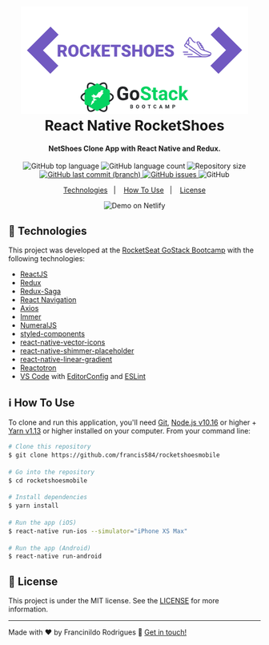 <h1 align="center">
    <img alt="React RocketShoes" src="./public/RocketShoes Logo.png" />
    <br>
    React Native RocketShoes
</h1>

<h4 align="center">
  NetShoes Clone App with React Native and Redux.
</h4>
<p align="center">
  <img alt="GitHub top language" src="https://img.shields.io/github/languages/top/francis584/rocketshoesmobile">

  <img alt="GitHub language count" src="https://img.shields.io/github/languages/count/francis584/rocketshoesmobile">

  <img alt="Repository size" src="https://img.shields.io/github/repo-size/francis584/rocketshoesmobile">
  <a href="https://github.com/francis584/rocketshoesmobile/commits/master">
    <img alt="GitHub last commit (branch)" src="https://img.shields.io/github/last-commit/francis584/rocketshoesmobile/master">
  </a>

  <a href="https://github.com/francis584/rocketshoesmobile/issues">
    <img alt="GitHub issues" src="https://img.shields.io/github/issues/francis584/rocketshoesmobile">

  </a>

  <img alt="GitHub" src="https://img.shields.io/npm/l/react-native">
</p>

<p align="center">
  <a href="#rocket-technologies">Technologies</a>&nbsp;&nbsp;&nbsp;|&nbsp;&nbsp;&nbsp;
  <a href="#information_source-how-to-use">How To Use</a>&nbsp;&nbsp;&nbsp;|&nbsp;&nbsp;&nbsp;
  <a href="#memo-license">License</a>
</p>

<p align="center">
  <img alt="Demo on Netlify" src="https://res.cloudinary.com/lukemorales/image/upload/v1563425600/readme_logos/rocketshoes-native_gsjofr.gif">
</p>

## :rocket: Technologies

This project was developed at the [RocketSeat GoStack Bootcamp](https://rocketseat.com.br/) with the following technologies:

- [ReactJS](https://reactjs.org/)
- [Redux](https://redux.js.org/)
- [Redux-Saga](https://redux-saga.js.org/)
- [React Navigation](https://reactnavigation.org/)
- [Axios](https://github.com/axios/axios)
- [Immer](https://github.com/immerjs/immer)
- [NumeralJS](http://numeraljs.com/)
- [styled-components](https://www.styled-components.com/)
- [react-native-vector-icons](https://github.com/oblador/react-native-vector-icons)
- [react-native-shimmer-placeholder](https://github.com/tomzaku/react-native-shimmer-placeholder)
- [react-native-linear-gradient](https://github.com/react-native-community/react-native-linear-gradient)
- [Reactotron](https://infinite.red/reactotron)
- [VS Code][vc] with [EditorConfig][vceditconfig] and [ESLint][vceslint]

## :information_source: How To Use

To clone and run this application, you'll need [Git](https://git-scm.com), [Node.js v10.16][nodejs] or higher + [Yarn v1.13][yarn] or higher installed on your computer. From your command line:

```bash
# Clone this repository
$ git clone https://github.com/francis584/rocketshoesmobile

# Go into the repository
$ cd rocketshoesmobile

# Install dependencies
$ yarn install

# Run the app (iOS)
$ react-native run-ios --simulator="iPhone XS Max"

# Run the app (Android)
$ react-native run-android
```

## :memo: License

This project is under the MIT license. See the [LICENSE](https://github.com/lukemorales/rocketshoes-react-native/blob/master/LICENSE) for more information.

---

Made with ♥ by Francinildo Rodrigues :wave: [Get in touch!](https://www.linkedin.com/in/francinildo-rodrigues/)

[nodejs]: https://nodejs.org/
[yarn]: https://yarnpkg.com/
[vc]: https://code.visualstudio.com/
[vceditconfig]: https://marketplace.visualstudio.com/items?itemName=EditorConfig.EditorConfig
[vceslint]: https://marketplace.visualstudio.com/items?itemName=dbaeumer.vscode-eslint
